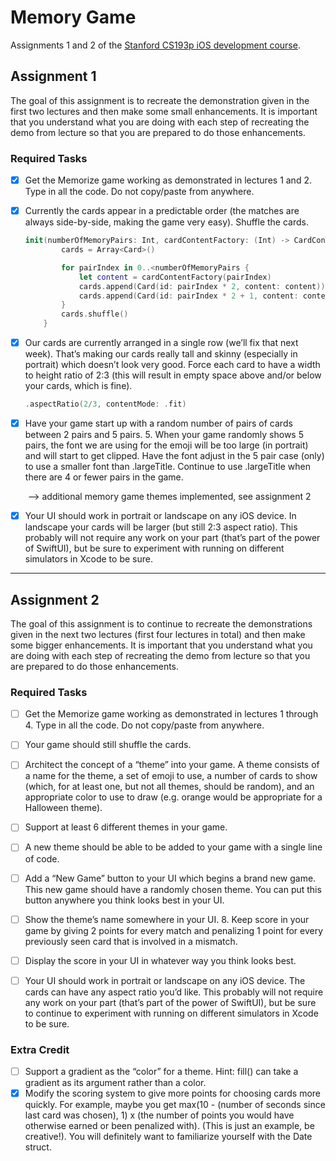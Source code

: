 # Memory Game 

Assignments 1 and 2 of the [Stanford CS193p iOS development course](https://cs193p.sites.stanford.edu/).

## Assignment 1

The goal of this assignment is to recreate the demonstration given in the first two lectures and then make some small enhancements. It is important that you understand what you are doing with each step of recreating the demo from lecture so that you are prepared to do those enhancements. 

### Required Tasks

- [x] Get the Memorize game working as demonstrated in lectures 1 and 2. Type in all the code. Do not copy/paste from anywhere. 

- [x] Currently the cards appear in a predictable order (the matches are always side-by-side, making the game very easy). Shuffle the cards.

  ```swift
  init(numberOfMemoryPairs: Int, cardContentFactory: (Int) -> CardContent) {
          cards = Array<Card>()
  
          for pairIndex in 0..<numberOfMemoryPairs {
              let content = cardContentFactory(pairIndex)
              cards.append(Card(id: pairIndex * 2, content: content))
              cards.append(Card(id: pairIndex * 2 + 1, content: content))
          }
          cards.shuffle()
      }
  ```

- [x] Our cards are currently arranged in a single row (we’ll fix that next week). That’s making our cards really tall and skinny (especially in portrait) which doesn’t look very good. Force each card to have a width to height ratio of 2:3 (this will result in empty space above and/or below your cards, which is fine).

  ```swift
  .aspectRatio(2/3, contentMode: .fit)
  ```

- [x] Have your game start up with a random number of pairs of cards between 2 pairs and 5 pairs. 5. When your game randomly shows 5 pairs, the font we are using for the emoji will be too large (in portrait) and will start to get clipped. Have the font adjust in the 5 pair case (only) to use a smaller font than .largeTitle. Continue to use .largeTitle when there are 4 or fewer pairs in the game. 

  ​	--> additional memory game themes implemented, see assignment 2

- [x] Your UI should work in portrait or landscape on any iOS device. In landscape your cards will be larger (but still 2:3 aspect ratio). This probably will not require any work on your part (that’s part of the power of SwiftUI), but be sure to experiment with running on different simulators in Xcode to be sure. 

------



## Assignment 2

The goal of this assignment is to continue to recreate the demonstrations given in the next two lectures (first four lectures in total) and then make some bigger enhancements. It is important that you understand what you are doing with each step of recreating the demo from lecture so that you are prepared to do those enhancements. 

### Required Tasks

- [ ] Get the Memorize game working as demonstrated in lectures 1 through 4. Type in all the code. Do not copy/paste from anywhere. 
- [ ] Your game should still shuffle the cards. 
- [ ] Architect the concept of a “theme” into your game. A theme consists of a name for the theme, a set of emoji to use, a number of cards to show (which, for at least one, but not all themes, should be random), and an appropriate color to use to draw (e.g. orange would be appropriate for a Halloween theme). 
- [ ] Support at least 6 different themes in your game. 
- [ ] A new theme should be able to be added to your game with a single line of code.
- [ ] Add a “New Game” button to your UI which begins a brand new game. This new game should have a randomly chosen theme. You can put this button anywhere you think looks best in your UI. 
- [ ] Show the theme’s name somewhere in your UI. 8. Keep score in your game by giving 2 points for every match and penalizing 1 point for every previously seen card that is involved in a mismatch. 
- [ ] Display the score in your UI in whatever way you think looks best. 
- [ ] Your UI should work in portrait or landscape on any iOS device. The cards can have any aspect ratio you’d like. This probably will not require any work on your part (that’s part of the power of SwiftUI), but be sure to continue to experiment with running on different simulators in Xcode to be sure.



### Extra Credit

- [ ] Support a gradient as the “color” for a theme. Hint: fill() can take a gradient as its argument rather than a color. 
- [x] Modify the scoring system to give more points for choosing cards more quickly. For example, maybe you get max(10 - (number of seconds since last card was chosen), 1) x (the number of points you would have otherwise earned or been penalized with). (This is just an example, be creative!). You will definitely want to familiarize yourself with the Date struct.